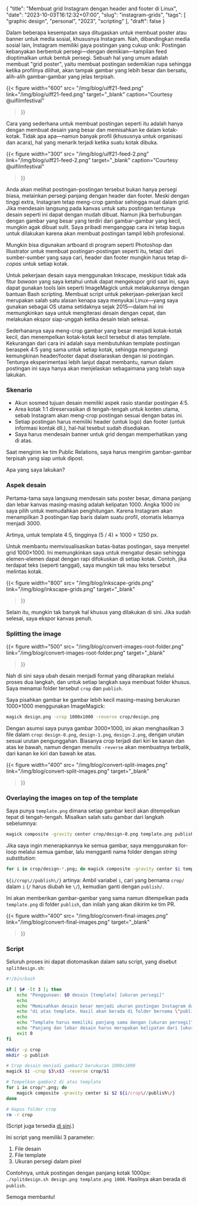 {
	"title": "Membuat grid Instagram dengan header and footer di Linux",
	"date": "2023-10-03T16:12:32+07:00",
	"slug": "instagram-grids",
	"tags": [
		"graphic design",
		"personal",
		"2023",
		"scripting"
	],
	"draft": false
}

Dalam beberapa kesempatan saya ditugaskan untuk membuat poster atau banner untuk media sosial, khususnya Instagram. Nah, dibandingkan media sosial lain, Instagram memiliki gaya postingan yang cukup unik: Postingan kebanyakan berbentuk persegi&mdash;dengan demikian&mdash;tampilan feed dioptimalkan untuk bentuk persegi. Sebuah hal yang umum adalah membuat "grid poster", yaitu membuat postingan sedemikian rupa sehingga ketika profilnya dilihat, akan tampak gambar yang lebih besar dan bersatu, alih-alih gambar-gambar yang jelas terpisah.

{{< figure width="600"
	src= "/img/blog/uiff21-feed.png"
	link="/img/blog/uiff21-feed.png"
	target="_blank"
	caption="Courtesy @uifilmfestival"
>}}

Cara yang sederhana untuk membuat postingan seperti itu adalah hanya dengan membuat desain yang besar dan memisahkan ke dalam kotak-kotak. Tidak apa apa&mdash;namun banyak profil (khususnya untuk organisasi dan acara), hal yang menarik terjadi ketika suatu kotak dibuka.


{{< figure width="300"
	src= "/img/blog/uiff21-feed-2.png"
	link="/img/blog/uiff21-feed-2.png"
	target="_blank"
	caption="Courtesy @uifilmfestival"
>}}

Anda akan melihat postingan-postingan tersebut bukan hanya persegi biasa, melainkan persegi panjang dengan header dan footer. Meski dengan tinggi extra, Instagram tetap meng-crop gambar sehingga muat dalam grid. Jika mendesain langsung pada kanvas untuk satu postingan tentunya desain seperti ini dapat dengan mudah dibuat. Namun jika berhubungan dengan gambar yang besar yang terdiri dari gambar-gambar yang kecil, mungkin agak dibuat sulit. Saya pribadi menganggap cara ini tetap bagus untuk dilakukan karena akan membuat postingan tampil lebih profesional.

Mungkin bisa digunakan artboard di program seperti Photoshop dan Illustrator untuk membuat postingan-postingan seperti itu, tetapi dari sumber-sumber yang saya cari, header dan footer mungkin harus tetap di-*copas* untuk setiap kotak.

Untuk pekerjaan desain saya menggunakan Inkscape, meskipun tidak ada fitur *bawaan* yang saya ketahui untuk dapat mengekspor grid saat ini, saya dapat gunakan tools lain seperti ImageMagick untuk melakukannya dengan bantuan Bash scripting. Membuat script untuk pekerjaan-pekerjaan kecil merupakan salah satu alasan kenapa saya menyukai Linux&mdash;yang saya gunakan sebagai OS utama setidaknya sejak 2015&mdash;dalam hal ini memungkinkan saya untuk mengiterasi desain dengan cepat, dan melakukan ekspor siap-unggah ketika desain telah selesai.

Sederhananya saya meng-crop gambar yang besar menjadi kotak-kotak kecil, dan menempelkan kotak-kotak kecil tersebut di atas template. Kekurangan dari cara ini adalah saya membutuhkan template postingan beraspek 4:5 yang sama untuk setiap kotak, sehingga mengurangi kemungkinan header/footer dapat diselaraskan dengan isi postingan. Tentunya eksperimentasi lebih lanjut dapat membantu, namun dalam postingan ini saya hanya akan menjelaskan sebagaimana yang telah saya lakukan.

### Skenario

- Akun sosmed tujuan desain memiliki aspek rasio standar postingan 4:5.
- Area kotak 1:1 direservasikan di tengah-tengah untuk konten utama, sebab Instagram akan meng-crop postingan sesuai dengan batas ini.
- Setiap postingan harus memiliki header (untuk logo) dan footer (untuk informasi kontak dll.), hal-hal tesebut sudah disediakan.
- Saya harus mendesain banner untuk grid dengan memperhatikan yang di atas.

Saat mengirim ke tim Public Relations, saya harus mengirim gambar-gambar terpisah yang siap untuk dipost.

Apa yang saya lakukan?

### Aspek desain

Pertama-tama saya langsung mendesain satu poster besar, dimana panjang dan lebar kanvas masing-masing adalah kelipatan 1000. Angka 1000 ini saya pilih untuk memudahkan penghitungan. Karena Instagram akan menampilkan 3 postingan tiap baris dalam suatu profil, otomatis lebarnya menjadi 3000.

Artinya, untuk template 4:5, tingginya (5 / 4) &times; 1000 = 1250 px.

Untuk membantu memvisualisasikan batas-batas postingan, saya menyetel grid 1000&times;1000. Ini memungkinkan saya untuk mengatur desain sehingga elemen-elemen dapat dengan rapi difokuskan di setiap kotak. Contoh, jika terdapat teks (seperti tanggal), saya mungkin tak mau teks tersebut melintas kotak.

{{< figure width="800"
	src= "/img/blog/inkscape-grids.png"
	link="/img/blog/inkscape-grids.png"
	target="_blank"
>}}

Selain itu, mungkin tak banyak hal khusus yang dilakukan di sini. Jika sudah selesai, saya ekspor kanvas penuh.

### Splitting the image

{{< figure width="500"
	src= "/img/blog/convert-images-root-folder.png"
	link="/img/blog/convert-images-root-folder.png"
	target="_blank"
>}}

Nah di sini saya ubah desain menjadi format yang diharapkan melalui proses dua langkah, dan untuk setiap langkah saya membuat folder khusus. Saya menamai folder tersebut `crop` dan `publish`.

Saya pisahkan gambar ke gambar lebih kecil masing-masing berukuran 1000&times;1000 menggunakan ImageMagick:
```sh
magick design.png -crop 1000x1000 -reverse crop/design.png
```

Dengan asumsi saya punya gambar 3000&times;1000, ini akan menghasilkan 3 file dalam `crop`: `design-0.png`, `design-1.png`, `design-2.png`, dengan urutan sesuai urutan pengunggahan. Biasanya crop terjadi dari kiri ke kanan dan atas ke bawah, namun dengan menulis `-reverse` akan membuatnya terbalik, dari kanan ke kiri dan bawah ke atas.

{{< figure width="400"
	src= "/img/blog/convert-split-images.png"
	link="/img/blog/convert-split-images.png"
	target="_blank"
>}}

### Overlaying the images on top of the template

Saya punya `template.png` dimana setiap gambar kecil akan ditempelkan tepat di tengah-tengah. Misalkan salah satu gambar dari langkah sebelumnya:
```sh
magick composite -gravity center crop/design-0.png template.png publish/design-0.png
```

Jika saya ingin menerapkannya ke semua gambar, saya menggunakan for-loop melalui semua gambar, lalu mengganti nama folder dengan *string substitution*:
```sh
for i in crop/design-*.png; do magick composite -gravity center $i template.png ${i/crop\//publish\/}; done
```

`${i/crop\//publish\/}` artinya: Ambil variabel `i`, cari yang bernama `crop/` dalam `i` (`/` harus diubah ke `\/`), kemudian ganti dengan `publish/`.

Ini akan memberikan gambar-gambar yang sama namun ditempelkan pada `template.png` di folder `publish`, dan inilah yang akan dikirim ke tim PR.

{{< figure width="400"
	src= "/img/blog/convert-final-images.png"
	link="/img/blog/convert-final-images.png"
	target="_blank"
>}}

### Script

Seluruh proses ini dapat diotomasikan dalam satu script, yang disebut `splitdesign.sh`:
```sh
#!/bin/bash

if [ $# -lt 3 ]; then
    echo "Penggunaan: $0 desain [template] [ukuran persegi]"
    echo
    echo "Memisahkan desain besar menjadi ukuran postingan Instagram dan tempelkan"
    echo "di atas template. Hasil akan berada di folder bernama \"publish\"."
    echo
    echo "Template harus memiliki panjang sama dengan [ukuran persegi]"
    echo "Panjang dan lebar desain harus merupakan kelipatan dari [ukuran persegi]"
    exit 0
fi

mkdir -p crop
mkdir -p publish

# Crop desain menjadi gambar2 berukuran 1000x1000
magick $1 -crop $3\x$3 -reverse crop/$1

# Tempelkan gambar2 di atas template
for i in crop/*.png; do
    magick composite -gravity center $i $2 ${i/crop\//publish\/}
done

# Hapus folder crop
rm -r crop
```

(Script juga tersedia [di sini](https://gist.github.com/rbsoen/e6a488daacd47cff8023181db594a197).)

Ini script yang memiliki 3 parameter:
1. File desain
2. File template
3. Ukuran persegi dalam pixel

Contohnya, untuk postingan dengan panjang kotak 1000px: `./splitdesign.sh design.png template.png 1000`. Hasilnya akan berada di `publish`.

Semoga membantu!
